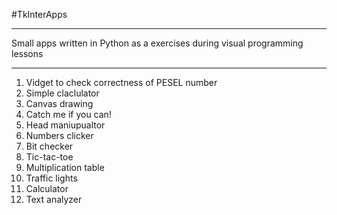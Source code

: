 #TkInterApps
______________________________


Small apps written in Python as a exercises during visual programming lessons

_________________________

1. Vidget to check correctness of PESEL number 
2. Simple claclulator
3. Canvas drawing
4. Catch me if you can!
5. Head maniupualtor
6. Numbers clicker
7. Bit checker
8. Tic-tac-toe
9. Multiplication table
10. Traffic lights
11. Calculator
12. Text analyzer